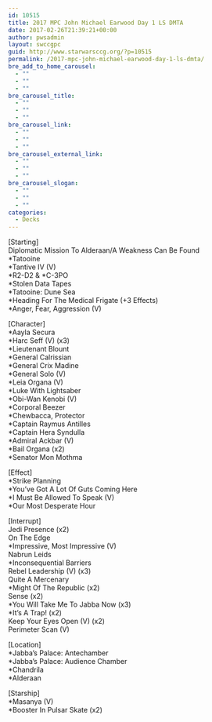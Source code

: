 ```yaml
---
id: 10515
title: 2017 MPC John Michael Earwood Day 1 LS DMTA
date: 2017-02-26T21:39:21+00:00
author: pwsadmin
layout: swccgpc
guid: http://www.starwarsccg.org/?p=10515
permalink: /2017-mpc-john-michael-earwood-day-1-ls-dmta/
bre_add_to_home_carousel:
  - ""
  - ""
  - ""
bre_carousel_title:
  - ""
  - ""
  - ""
bre_carousel_link:
  - ""
  - ""
  - ""
bre_carousel_external_link:
  - ""
  - ""
  - ""
bre_carousel_slogan:
  - ""
  - ""
  - ""
categories:
  - Decks
---
```

[Starting]  
Diplomatic Mission To Alderaan/A Weakness Can Be Found  
*Tatooine  
*Tantive IV (V)  
\*R2-D2 & \*C-3PO  
*Stolen Data Tapes  
*Tatooine: Dune Sea  
*Heading For The Medical Frigate (+3 Effects)  
*Anger, Fear, Aggression (V)

[Character]  
*Aayla Secura  
*Harc Seff (V) (x3)  
*Lieutenant Blount  
*General Calrissian  
*General Crix Madine  
*General Solo (V)  
*Leia Organa (V)  
*Luke With Lightsaber  
*Obi-Wan Kenobi (V)  
*Corporal Beezer  
*Chewbacca, Protector  
*Captain Raymus Antilles  
*Captain Hera Syndulla  
*Admiral Ackbar (V)  
*Bail Organa (x2)  
*Senator Mon Mothma

[Effect]  
*Strike Planning  
*You&#8217;ve Got A Lot Of Guts Coming Here  
*I Must Be Allowed To Speak (V)  
*Our Most Desperate Hour

[Interrupt]  
Jedi Presence (x2)  
On The Edge  
*Impressive, Most Impressive (V)  
Nabrun Leids  
*Inconsequential Barriers  
Rebel Leadership (V) (x3)  
Quite A Mercenary  
*Might Of The Republic (x2)  
Sense (x2)  
*You Will Take Me To Jabba Now (x3)  
*It&#8217;s A Trap! (x2)  
Keep Your Eyes Open (V) (x2)  
Perimeter Scan (V)

[Location]  
*Jabba&#8217;s Palace: Antechamber  
*Jabba&#8217;s Palace: Audience Chamber  
*Chandrila  
*Alderaan

[Starship]  
*Masanya (V)  
*Booster In Pulsar Skate (x2)